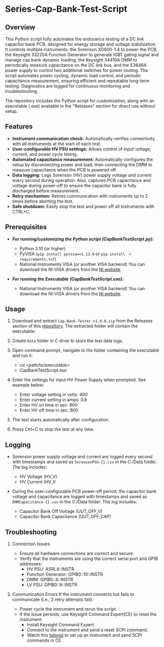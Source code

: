# Series-Cap-Bank-Test-Script

## Overview
This Python script fully automates the endurance testing of a DC link capacitor bank PCB, designed for energy storage and voltage stabilization. It controls multiple instruments: the Sorenson XG600-1.4 to power the PCB, the Keysight 33220A Function Generator to generate IGBT gating signal and manage cap bank dynamic loading, the Keysight 34410A DMM to periodically measure capacitance on the DC link bus, and the E3646A power supply to control two additional switches for power routing. The script automates power cycling, dynamic load control, and periodic capacitance measurement, ensuring efficient and repeatable long-term testing. Diagnostics are logged for continuous monitoring and troubleshooting.

The repository includes the Python script for customization, along with an executable (.exe) available in the "Releases" section for direct use without setup.


## Features
- **Instrument communication check:** Automatically verifies connectivity with all instruments at the start of each test.
- **User-configurable HV PSU settings:** Allows control of input voltage, current, and power cycle timing.
- **Automated capacitance measurement:** Automatically configures the setup by disconnecting power and load, then connecting the DMM to measure capacitance when the PCB is powered off.
- **Data logging:** Logs Sorenson (HV) power supply voltage and current every second during operation. Also, captures PCB capacitance and voltage during power-off to ensure the capacitor bank is fully discharged before measurement. 
- **Retry mechanism:** Retries communication with instruments up to 2 times before aborting the test.
- **Safe shutdown:** Easily stop the test and power off all instruments with CTRL+C.


## Prerequisites 

- ***For running/customizing the Python script (CapBankTestScript.py):***

    - Python 3.10 (or higher)
    - PyVISA (`pip install pyvisa==1.13.0` or `pip install -r requirements.txt`)
    - National Instruments VISA (or another VISA backend)
      You can download the NI-VISA drivers from the [NI website](https://www.ni.com/en-us/support/downloads/drivers/download.ni-visa.html).

- ***For running the Executable (CapBankTestScript.exe):***

    - National Instruments VISA (or another VISA backend)
      You can download the NI-VISA drivers from the [NI website](https://www.ni.com/en-us/support/downloads/drivers/download.ni-visa.html).


## Usage
1. Download and extract `Cap-Bank-Tester-v1.0.0.zip` from the Releases section of this [repository](https://github.com/SwantikaD/Series-Cap-Bank-Test-Script). The extracted folder will contain the executable. 

2. Create `Data` folder in C drive to store the test data logs. 

3. Open command prompt, navigate to the folder containing the executable and run it:
    - cd <path/to/executable>
    - CapBankTestScript.exe

4. Enter the settings for input HV Power Supply when prompted. See example below:
    - Enter voltage setting in volts: 400
    - Enter current setting in amps: 0.8
    - Enter HV on time in sec: 900
    - Enter HV off time in sec: 900

5. The test starts automatically after configuration.

6. Press Ctrl+C to stop the test at any time. 


## Logging
- Sorenson power supply voltage and current are logged every second with timestamps and saved as `SorensonPSU-{}.csv` in the C:/Data folder. The log includes:
    - HV Voltage (HV_V)
    - HV Current (HV_I)

- During the user-configurable PCB power-off period, the capacitor bank voltage and capacitance are logged with timestamps and saved as `DMMCapacitance-{}.csv` in the C:/Data folder. The log includes:
    - Capacitor Bank Off Voltage (UUT_OFF_V)
    - Capacitor Bank Capacitance (UUT_OFF_CAP)

## Troubleshooting
1. Connection Issues
    - Ensure all hardware connections are correct and secure.
    - Verify that the instruments are using the correct serial port and GPIB addresses:
        - HV PSU: ASRL4::INSTR
        - Function Generator: GPIB0::10::INSTR
        - DMM: GPIB0::4::INSTR
        - LV PSU: GPIB0::9::INSTR


2. Communication Errors
    If the instrument connects but fails to communicate (i.e., 2 retry attempts fail):
    - Power cycle the instrument and rerun the script.
    - If the issue persists, use Keysight Command Expert(CE) to reset the instrument:
        - Install Keysight Command Expert.
        - Connect to the instrument and send a reset SCPI command.
        - Watch this [tutorial](https://www.youtube.com/watch?v=nHSU6RjHCqE) to set up an instrument and send SCPI commands in CE.  
